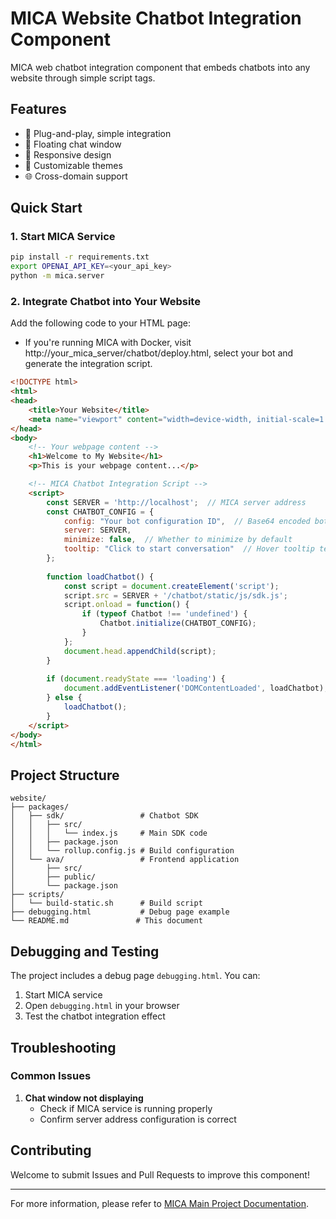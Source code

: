 # MICA Website Chatbot Integration Component

MICA web chatbot integration component that embeds chatbots into any website through simple script tags.

## Features

- 🚀 Plug-and-play, simple integration
- 💬 Floating chat window
- 📱 Responsive design
- 🎨 Customizable themes
- 🌐 Cross-domain support

## Quick Start

### 1. Start MICA Service

```bash
pip install -r requirements.txt
export OPENAI_API_KEY=<your_api_key>
python -m mica.server
```

### 2. Integrate Chatbot into Your Website

Add the following code to your HTML page:

- If you're running MICA with Docker, visit http://your_mica_server/chatbot/deploy.html, select your bot and generate the integration script.

```html
<!DOCTYPE html>
<html>
<head>
    <title>Your Website</title>
    <meta name="viewport" content="width=device-width, initial-scale=1.0">
</head>
<body>
    <!-- Your webpage content -->
    <h1>Welcome to My Website</h1>
    <p>This is your webpage content...</p>

    <!-- MICA Chatbot Integration Script -->
    <script>
        const SERVER = 'http://localhost';  // MICA server address
        const CHATBOT_CONFIG = {
            config: "Your bot configuration ID",  // Base64 encoded bot configuration
            server: SERVER,
            minimize: false,  // Whether to minimize by default
            tooltip: "Click to start conversation"  // Hover tooltip text
        };
        
        function loadChatbot() {
            const script = document.createElement('script');
            script.src = SERVER + '/chatbot/static/js/sdk.js';
            script.onload = function() {
                if (typeof Chatbot !== 'undefined') {
                    Chatbot.initialize(CHATBOT_CONFIG);
                }
            };
            document.head.appendChild(script);
        }
        
        if (document.readyState === 'loading') {
            document.addEventListener('DOMContentLoaded', loadChatbot);
        } else {
            loadChatbot();
        }
    </script>
</body>
</html>
```

## Project Structure

```
website/
├── packages/
│   ├── sdk/                 # Chatbot SDK
│   │   ├── src/
│   │   │   └── index.js     # Main SDK code
│   │   ├── package.json
│   │   └── rollup.config.js # Build configuration
│   └── ava/                 # Frontend application
│       ├── src/
│       ├── public/
│       └── package.json
├── scripts/
│   └── build-static.sh      # Build script
├── debugging.html           # Debug page example
└── README.md               # This document
```

## Debugging and Testing

The project includes a debug page `debugging.html`. You can:

1. Start MICA service
2. Open `debugging.html` in your browser
3. Test the chatbot integration effect

## Troubleshooting

### Common Issues

1. **Chat window not displaying**
   - Check if MICA service is running properly
   - Confirm server address configuration is correct

## Contributing

Welcome to submit Issues and Pull Requests to improve this component!

---

For more information, please refer to [MICA Main Project Documentation](https://mica-labs.github.io/).
        
        